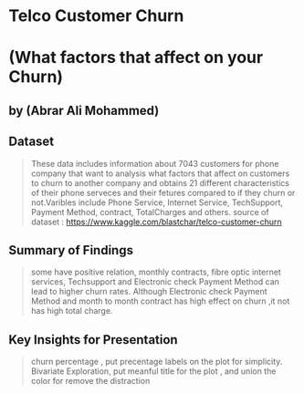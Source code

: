 # Telco Customer Churn
# (What factors that affect on your Churn)
## by (Abrar Ali Mohammed)


## Dataset

> These data includes information about 7043 customers for phone company that want to analysis what factors that affect on customers to churn to another company and obtains 21 different characteristics of their phone serveces and their fetures compared to if they churn or not.Varibles include Phone Service, Internet Service, TechSupport, Payment Method, contract, TotalCharges and others.
source of dataset : https://www.kaggle.com/blastchar/telco-customer-churn


## Summary of Findings

> some have positive relation, monthly contracts, fibre optic internet services, Techsupport and Electronic check Payment Method can lead to higher churn rates.
> Although Electronic check Payment Method and month to month contract has high effect on churn ,it not has high total charge.


## Key Insights for Presentation
> churn percentage , put precentage labels on the plot for simplicity.
 Bivariate Exploration, put meanful title for the plot , and union the color for remove the distraction